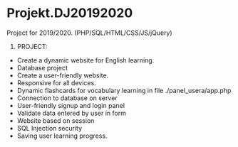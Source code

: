 # Projekt.DJ20192020
Project for 2019/2020.
(PHP/SQL/HTML/CSS/JS/jQuery)
  
1. PROJECT:
  - Create a dynamic website for English learning.
  - Database project
  - Create a user-friendly website.
  - Responsive for all devices.
  - Dynamic flashcards for vocabulary learning in file ./panel_usera/app.php
  - Connection to database on server
  - User-friendly signup and login panel
  - Validate data entered by user in form
  - Website based on session
  - SQL Injection security
  - Saving user learning progress.
  
  
  
  
